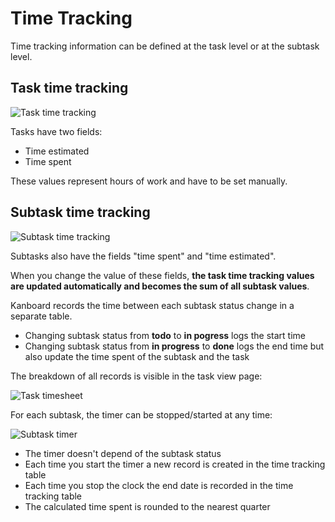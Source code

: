 Time Tracking
=============

Time tracking information can be defined at the task level or at the subtask level.

Task time tracking
------------------

![Task time tracking](http://kanboard.net/screenshots/documentation/task-time-tracking.png)

Tasks have two fields:

- Time estimated
- Time spent

These values represent hours of work and have to be set manually.

Subtask time tracking
---------------------

![Subtask time tracking](http://kanboard.net/screenshots/documentation/subtask-time-tracking.png)

Subtasks also have the fields "time spent" and "time estimated".

When you change the value of these fields, **the task time tracking values are updated automatically and becomes the sum of all subtask values**.

Kanboard records the time between each subtask status change in a separate table.

- Changing subtask status from **todo** to **in pogress** logs the start time
- Changing subtask status from **in progress** to **done** logs the end time but also update the time spent of the subtask and the task

The breakdown of all records is visible in the task view page:

![Task timesheet](http://kanboard.net/screenshots/documentation/task-timesheet.png)

For each subtask, the timer can be stopped/started at any time:

![Subtask timer](http://kanboard.net/screenshots/documentation/subtask-timer.png)

- The timer doesn't depend of the subtask status
- Each time you start the timer a new record is created in the time tracking table
- Each time you stop the clock the end date is recorded in the time tracking table
- The calculated time spent is rounded to the nearest quarter
